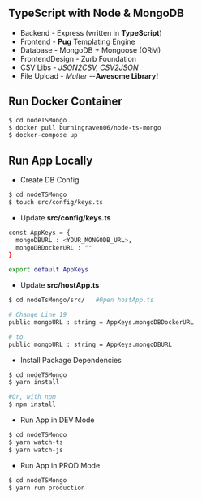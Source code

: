 ## TypeScript with Node & MongoDB

- Backend - Express (written in **TypeScript**)
- Frontend - **Pug** Templating Engine
- Database - MongoDB + Mongoose (ORM)
- FrontendDesign - Zurb Foundation
- CSV Libs - *JSON2CSV, CSV2JSON*
- File Upload - *Multer* --**Awesome Library!**


## Run Docker Container

```sh
$ cd nodeTSMongo
$ docker pull burningraven06/node-ts-mongo
$ docker-compose up
```


## Run App Locally 

- Create DB Config
```sh
$ cd nodeTSMongo
$ touch src/config/keys.ts
```

- Update **src/config/keys.ts**
```sh
const AppKeys = {
  mongoDBURL : <YOUR_MONGODB_URL>,
  mongoDBDockerURL : ""
}

export default AppKeys
```

- Update **src/hostApp.ts**
```sh
$ cd nodeTsMongo/src/   #Open hostApp.ts

# Change Line 19
public mongoURL : string = AppKeys.mongoDBDockerURL

# to 
public mongoURL : string = AppKeys.mongoDBURL
```

- Install Package Dependencies
```sh
$ cd nodeTSMongo
$ yarn install

#Or, with npm
$ npm install
```

- Run App in DEV Mode
```sh
$ cd nodeTSMongo
$ yarn watch-ts
$ yarn watch-js
```

- Run App in PROD Mode
```sh
$ cd nodeTSMongo
$ yarn run production
```
